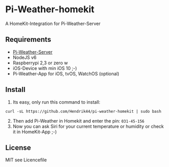 # Pi-Weather-homekit
A HomeKit-Integration for Pi-Weather-Server

## Requirements
* [Pi-Weather-Server](https://github.com/Hendrik44/pi-weather-server)
* NodeJS v6
* Raspberrypi 2,3 or zero w
* iOS-Device with min iOS 10 ;-)
* Pi-Weather-App for iOS, tvOS, WatchOS (optional)

## Install
1. Its easy, only run this command to install:
```
curl -sL https://github.com/Hendrik44/pi-weather-homekit | sudo bash 
```

2. Then add Pi-Weather in Homekit and enter the pin: `031-45-156`
3. Now you can ask Siri for your current temperature or humidity or check it in HomeKit-App ;-)

## License
MIT see Licencefile
